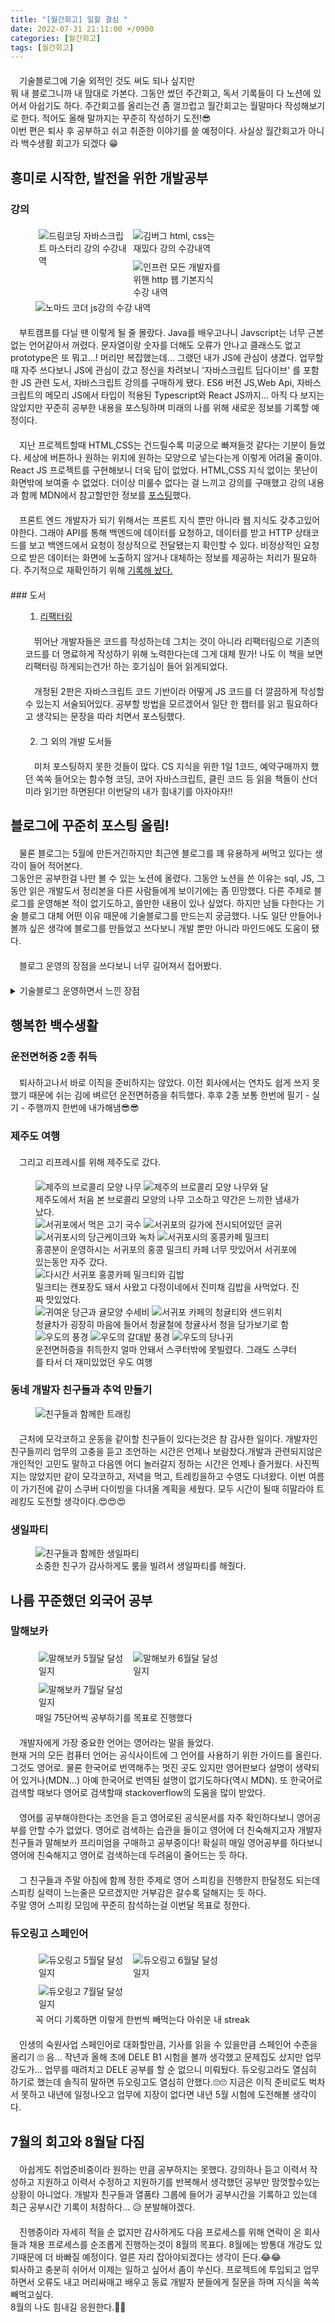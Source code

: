 ```yaml
---
title: "[월간회고] 일할 결심 "
date: 2022-07-31 21:11:00 +/0900
categories: [월간회고]
tags: [월간회고]
---
```


<style>
    p{
        text-indent : 1em;
        margin-top : 20px;
        margin-bottom : 20px;
    }

    /* Three image containers (use 25% for four, and 50% for two, etc) */
    .column {
        float: left;
        width: 33.33%;
        padding: 5px;
    }

    /* Clear floats after image containers */
    .row::after {
        content: "";
        clear: both;
        display: table;
    } 
</style>

<p>
    기술블로그에 기술 외적인 것도 써도 되나 싶지만 <br/>
    뭐 내 블로그니까 내 맘대로 가본다. 그동안 썼던 주간회고, 독서 기록들이 다 노션에 있어서 아쉽기도 하다. 주간회고를 올리는건 좀 껄끄럽고 월간회고는 월말마다 작성해보기로 한다. 적어도 올해 말까지는 꾸준히 작성하기 도전!😎<br/>
    이번 편은 퇴사 후 공부하고 쉬고 취준한 이야기를 쓸 예정이다. 사실상 월간회고가 아니라 백수생활 회고가 되겠다 😁 
</p>

## 흥미로 시작한, 발전을 위한 개발공부

### 강의

<figure>
    <div class="row">
        <div class="column">
            <img src="/assets/img/lectures-report/dream-coding-js-basics.png" alt="드림코딩 자바스크립트 마스터리 강의 수강내역"/>
        </div>
        <div class="column">
            <img src="/assets/img/lectures-report/fun-html-css.png" alt="김버그 html, css는 재밌다 강의 수강내역"/>
        </div>
        <div class="column">
            <img src="/assets/img/lectures-report/http-web-knowledge.png" alt="인프런 모든 개발자를 위핸 http 웹 기본지식 수강 내역"/>
        </div>
    </div>
    <div>
        <img src="/assets/img/lectures-report/nomad-js-lectures.png" alt="노마드 코더 js강의 수강 내역"/>
    </div>
</figure>

<p>
    부트캠프를 다닐 땐 이렇게 될 줄 몰랐다. Java를 배우고나니 Javscript는 너무 근본없는 언어같아서 꺼렸다. 문자열이랑 숫자를 더해도 오류가 안나고 클래스도 없고 prototype은 또 뭐고...! 머리만 복잡했는데... 그랬던 내가 JS에 관심이 생겼다. 업무할때 자주 쓰다보니 JS에 관심이 갔고 정신을 차려보니 '자바스크립트 딥다이브' 를 포함한 JS 관련 도서, 자바스크립트 강의를 구매하게 됐다. ES6 버전 JS,Web Api, 자바스크립트의 메모리 JS에서 타입이 적용된 Typescript와 React JS까지... 아직 다 보지는 않았지만 꾸준히 공부한 내용을 포스팅하며 미래의 나를 위해 새로운 정보를 기록할 예정이다.
</p>
<p>
    지난 프로젝트할때 HTML,CSS는 건드릴수록 미궁으로 빠져들것 같다는 기분이 들었다. 세상에 버튼하나 원하는 위치에 원하는 모양으로 넣는다는게 이렇게 어려울 줄이야. React JS 프로젝트를 구현해보니 더욱 답이 없었다. HTML,CSS 지식 없이는 못난이 화면밖에 보여줄 수 없었다. 더이상 미룰수 없다는 걸 느끼고 강의를 구매했고 강의 내용과 함께 MDN에서 참고할만한 정보를 <a href="/tags/html/">포스팅</a>했다.
</p>
<p>
    프론트 엔드 개발자가 되기 위해서는 프론트 지식 뿐만 아니라 웹 지식도 갖추고있어야한다. 그래야 API를 통해 백엔드에 데이터를 요청하고, 데이터를 받고 HTTP 상태코드를 보고 백엔드에서 요청이 정상적으로 전달됐는지 확인할 수 있다. 비정상적인 요청으로 받은 데이터는 화면에 노출하지 않거나 대체하는 정보를 제공하는 처리가 필요하다. 주기적으로 재확인하기 위해 <a href="/tags/http/">기록해 놨다.</a>
</p>
### 도서

<ol>

1. <a href="/tags/리팩터링/">리팩터링</a>

<p>
    뛰어난 개발자들은 코드를 작성하는데 그치는 것이 아니라 리팩터링으로 기존의 코드를 더 명료하게 작성하기 위해 노력한다는데 그게 대체 뭔가! 나도 이 책을 보면 리팩터링 하게되는건가! 하는 호기심이 들어 읽게되었다.
</p>
<p>
    개정된 2판은 자바스크립트 코드 기반이라 어떻게 JS 코드를 더 깔끔하게 작성할 수 있는지 서술되어있다. 공부할 방법을 모르겠어서 일단 한 챕터를 읽고 필요하다고 생각되는 문장을 따라 치면서 포스팅했다.
</p>

2. 그 외의 개발 도서들

<p>
    미처 포스팅하지 못한 것들이 많다. CS 지식을 위한 1일 1코드, 예약구매까지 했던 쏙쏙 들어오는 함수형 코딩, 코어 자바스크립트, 클린 코드 등 읽을 책들이 산더미라 읽기만 하면된다! 이번달의 내가 힘내기를 아자아자!!
</p>

</ol>

## 블로그에 꾸준히 포스팅 올림!

<p>
    물론 블로그는 5월에 만든거긴하지만 최근엔 블로그를 꽤 유용하게 써먹고 있다는 생각이 들어 적어본다. <br/>
    그동안은 공부한걸 나만 볼 수 있는 노션에 올렸다. 그동안 노션을 쓴 이유는 sql, JS, 그동안 읽은 개발도서 정리본을 다른 사람들에게 보이기에는 좀 민망했다. 다른 주제로 블로그를 운영해본 적이 없기도하고, 쓸만한 내용이 있나 싶었다. 하지만 남들 다한다는 기술 블로그 대체 어떤 이유 때문에 기술블로그를 만드는지 궁금했다. 나도 일단 만들어나 볼까 싶은 생각에 블로그를 만들었고 쓰다보니 개발 뿐만 아니라 마인드에도 도움이 됐다.
</p>
<p>
    블로그 운영의 장점을 쓰다보니 너무 길어져서 접어봤다. 
</p>
<details>
<summary> 기술블로그 운영하면서 느낀 장점</summary>
<div markdown="1">

1. 포스팅을 작석하면서 공부한 내용을 더 체계적으로 정리하게된다. 노션에 적을 때는 메모와 비슷한 형식으로 대충 휘갈겨써서 나중에 알아보기 힘들 때도 있었다. 글도 개발과 비슷해서 내가 작성했더라도 몇개월 뒤에 다시 보면 알아보기 힘든 경우가 생긴다. 블로그에 글을 작성하면 혹시라도 다른 사람이 볼까봐, 미래의 내가 도움을 받을 때 이해하지 못할까봐 최대한 상세하게 체계적으로 작성하게된다.

2. 코드의 흐름을 파악하는데 도움이 된다. 내가 작성한 코드를 문자로 정리하면서 왜 이걸 사용해야하는지, 관련된 문서는 어떤 것들이 있는지 다시 확인하게된다. 그 과정에서 개발할 때 보지 못한 새로운 문서와 블로그, stackoverflow를 검색했고 결국 이해에 도움이 됐다.

3. 회고에 도움이 된다. 기록하지 않고 며칠, 몇 주가 지나면 내가 뭘 배웠는지, 어디를 더 파고들어야 하는지 잊어버리는 경우가 많다. 하지만 블로그에 글을 작성하게되면 <a href="/archives/">블로그 아카이브</a> 를 보고 대충이라도 확인이 가능하다. 과거에 쓴 글을 다시 읽고 어디가 부족했는지 확인가능하고 내가 허송세월을 보내지는 않았구나 라는 안도감(ㅋㅋ)도 받을 수 있다.

4. 꾸준히 공부하게되는 원동력이 된다. 포스팅을 올리면 부족한게 눈에 보인다. 화면 구성도 빈약하고 내용도 빈약하다고 느낄 때가 많다. 자연스럽게 HTML,CSS,JS 를 넘어선 전반적인 CS에 대한 욕심이 생긴다.

5. HTML, CSS, markdown 실습에 도움이 된다. 티스토리나 벨로그를 사용할 때는 HTML, css를 건드리지 않아도 됐는데 markdown 으로 작성하다보니 블로그 글을 쓰면서 부족한 점이 계속 눈에 들어오게되고 좀 더 깔끔한 스타일링에 욕심이 생긴다. 프론트엔드로 커리어를 지속하기 위해서는 HTML, css에도 항상 관심이 있어야한다고 생각하기 때문에 기존 플랫폼이 아니라 깃블로그를 만든것이 발전에 도움이 될것 같다. 이 블로그를 작성하면서도 새로 적용한 css와 HTML 지식이 꽤 많다.😊 오늘 포스팅에도 새로운 CSS를 적용하기도하고 기존의 CSS를 수정했다.

6. 실패에 대한 두려움이 적어졌다. 블로그를 시작하기 전에는 잘못된 지식을 올리면 어떡하지, 별거 없는데 포스팅 갯수 채우려고 올리면 어떡하지 하는 고민이 많았다. 하지만 글을 올릴수록 잘못된 정보를 올렸으면 고치면 되지, 내가 배운 거니까 별거인지 아닌지 따질 필요가 있나 정리 잘해놓으면 미래의 나에게 도움이 되면 됐지 해가되지 않을거라는 생각이 들었다. 개발을 진행하면서 오류가 생겨도 좌절하는게 아니라 오류 해결하고 블로그에 포스팅을 올리고 만다!하는 오기도 생긴다.

</div>
</details>

## 행복한 백수생활

### 운전면허증 2종 취득

<p>
    퇴사하고나서 바로 이직을 준비하지는 않았다. 이전 회사에서는 연차도 쉽게 쓰지 못했기 때문에 쉬는 김에 벼르던 운전면허증을 취득했다. 후후 2종 보통 한번에 필기 - 실기 - 주행까지 한번에 내가해냄😎😎
</p>

### 제주도 여행

<p>
    그리고 리프레시를 위해 제주도로 갔다.
</p>

<figure class="imgs">
    <img src="/assets/img/jeju/brocolie-shaped-tree.jpg" alt="제주의 브로콜리 모양 나무" />
    <img src="/assets/img/jeju/bst-with-moon.jpg" alt="제주의 브로콜리 모양 나무와 달"/>
        <figcaption> 제주도에서 처음 본 브로콜리 모양의 나무 고소하고 약간은 느끼한 냄새가 났다.</figcaption>
    <img src="/assets/img/jeju/pork-noodle.jpg" alt="서귀포에서 먹은 고기 국수"/>
    <img src="/assets/img/jeju/dont-rush.jpg" alt="서귀포의 길가에 전시되어있던 글귀"/>
    <img src="/assets/img/jeju/carrot-cake-and-green-tea.jpg" alt="서귀포시의 당근케이크와 녹차"/>
    <img src="/assets/img/jeju/hongkong-milk-tea.jpg" alt="서귀포시의 홍콩카페 밀크티"/>
        <figcaption>홍콩분이 운영하시는 서귀포의 홍콩 밀크티 카페 너무 맛있어서 서귀포에 있는동안 자주 갔다.</figcaption>
    <img src="/assets/img/jeju/hongkong-milk-tea-again.jpg" alt="다시간 서귀포 홍콩카페 밀크티와 김밥"/>
        <figcaption>밀크티는 캔포장도 돼서 사왔고 다정이네에서 진미채 김밥을 사먹었다. 진짜 맛있었다.</figcaption>
    <img src="/assets/img/jeju/cute-scrubbers.jpg" alt="귀여운 당근과 귤모양 수세비"/>
    <img src="/assets/img/jeju/green-mandarin-tea-and-sandwich.jpg" alt="서귀포 카페의 청귤티와 샌드위치"/>
        <figcaption>청귤차가 굉장히 마음에 들어서 청귤철에 청귤사서 청을 담가보기로 함</figcaption>
    <img src="/assets/img/jeju/woodo.jpg" alt="우도의 풍경"/>
    <img src="/assets/img/jeju/woodo-field.jpg" alt="우도의 갈대밭 풍경"/>
    <img src="/assets/img/jeju/woodo-donkey.jpg" alt="우도의 당나귀"/>  
        <figcaption>운전면허증을 취득한지 얼마 안돼서 스쿠터밖에 못빌렸다. 그래도 스쿠터를 타서 더 재미있었던 우도 여행</figcaption>
</figure>

### 동네 개발자 친구들과 추억 만들기

<figure>
    <img src="/assets/img/jeju/treking-with-friends.jpg" alt="친구들과 함께한 트래킹">
</figure>
<p>
    근처에 모각코하고 운동을 같이할 친구들이 있다는것은 참 감사한 일이다. 개발자인 친구들끼리 업무의 고충을 듣고 조언하는 시간은 언제나 보람찼다.개발과 관련되지않은 개인적인 고민도 말하고 다음엔 어디 놀러갈지 정하는 시간은 언제나 즐거웠다. 사진찍지는 않았지만 같이 모각코하고, 저녁을 먹고, 트레킹을하고 수영도 다녀왔다. 이번 여름이 가기전에 같이 스쿠버 다이빙을 다녀올 계획을 세웠다. 모두 시간이 될때 히말라야 트레킹도 도전할 생각이다.😍😍😍
</p>

### 생일파티

<figure>
    <img src="/assets/img/week3_friend.png" alt="친구들과 함께한 생일파티">
    <figcaption>소중한 친구가 감사하게도 룸을 빌려서 생일파티를 해줬다.</figcaption>
</figure>

## 나름 꾸준했던 외국어 공부

### 말해보카

<figure>
    <div class="row">
        <div class="column">
            <img src="/assets/img/language-report/mhvc-may.jpg" alt="말해보카 5월달 달성일지"/>
        </div>
        <div class="column">
            <img src="/assets/img/language-report/mhvc-june.jpg" alt="말해보카 6월달 달성일지"/>
        </div>
        <div class="column">
            <img src="/assets/img/language-report/mhvc-july.jpg" alt="말해보카 7월달 달성일지"/>
        </div>
    </div>
    <figcaption>매일 75단어씩 공부하기를 목표로 진행했다</figcaption>
</figure>
<p>
    개발자에게 가장 중요한 언어는 영어라는 말을 들었다. <br/>
    현재 거의 모든 컴퓨터 언어는 공식사이트에 그 언어를 사용하기 위한 가이드를 올린다. 그것도 영어로. 물론 한국어로 번역해주는 멋진 곳도 있지만 영어판보다 설명이 생략되어 있거나(MDN...) 아예 한국어로 번역된 설명이 없기도하다(역시 MDN). 또 한국어로 검색할 때보다 영어로 검색할때 stackoverflow의 도움을 많이 받았다.
</p>
<p>
    영어를 공부해야한다는 조언을 듣고 영어로된 공식문서를 자주 확인하다보니 영어공부를 안할 수가 없었다. 영어로 검색하는 습관을 들이고 영어에 더 친숙해지고자 개발자 친구들과 말해보카 프리미엄을 구매하고 공부중이다! 확실히 매일 영어공부를 하다보니 영어에 친숙해지고 영어로 검색하는데 두려움이 줄어드는 듯 하다. 
</p>    
<p> 
    그 친구들과 주말 아침에 함께 정한 주제로 영어 스피킹을 진행한지 한달정도 되는데 스피킹 실력이 느는줄은 모르겠지만 거부감은 갈수록 덜해지는 듯 하다.<br/>
    주말 영어 스피킹 모임에 꾸준히 참석하는걸 이번달 목표로 정한다.<br/> 
</p>

### 듀오링고 스페인어

<figure>
    <div class="row">
        <div class="column">
            <img src="/assets/img/language-report/duolingo-spanish-may.jpg" alt="듀오링고 5월달 달성일지"/>
        </div>
        <div class="column">
            <img src="/assets/img/language-report/duolingo-spanish-june.jpg" alt="듀오링고 6월달 달성일지"/>
        </div>
        <div class="column">
            <img src="/assets/img/language-report/duolingo-spanish-july.jpg" alt="듀오링고 7월달 달성일지"/>
        </div>
    </div>
    <figcaption>꼭 어디 기록하면 이렇게 한번씩 빼먹는다 아쉬운 내 streak</figcaption>
</figure>

<p>
    인생의 숙원사업 스페인어로 대화할만큼, 기사를 읽을 수 있을만큼 스페인어 수준을 올리기 🙄 음... 작년과 올해 초에 DELE B1 시험을 볼까 생각했고 문제집도 샀지만 업무강도가... 업무를 때려치고 DELE 공부를 할 순 없으니 미뤄뒀다. 듀오링고라도 열심히 하기로 했는데 솔직히 말하면 듀오링고도 열심히 안했다.🙄🙄 지금은 이직 준비로도 벅차서 못하고 내년에 일정나오고 업무에 지장이 없다면 내년 5월 시험에 도전해볼 생각이다.
</p>

## 7월의 회고와 8월달 다짐

<p>
    아쉽게도 취업준비중이라 원하는 만큼 공부하지는 못했다. 강의하나 듣고 이력서 작성하고 지원하고 이력서 수정하고 지원하기를 반복해서 생각했던 공부만 맘껏할수있는 상황이 아니었다. 개발자 친구들과 열품타 그룹에 들어가 공부시간을 기록하고 있는데 최근 공부시간 기록이 처참하다... 😥 분발해야겠다.
</p>
<p>
    진행중이라 자세히 적을 순 없지만 감사하게도 다음 프로세스를 위해 연락이 온 회사들과 채용 프로세스를 순조롭게 진행하는것이 8월의 목표다. 8월에는 방통대 개강도 있기때문에 더 바빠질 예정이다. 얼른 자리 잡아야되겠다는 생각이 든다.😂😂<br/>
    퇴사하고 충분히 쉬어서 이제는 일하고 싶어서 좀이 쑤신다. 프로젝트에 투입되고 업무하면서 오류도 내고 머리싸매고 배우고 동료 개발자 분들에게 질문을 하며 지식을 쏙쏙 빼먹고싶다. <br/>
    8월의 나도 힘내길 응원한다.💪💪    
</p>
